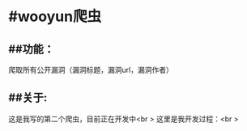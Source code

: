 #wooyun爬虫
==========
##功能：
-----
爬取所有公开漏洞（漏洞标题，漏洞url，漏洞作者）

##关于:
-------
这是我写的第二个爬虫，目前正在开发中<br \>
这里是我开发过程：<br \>


